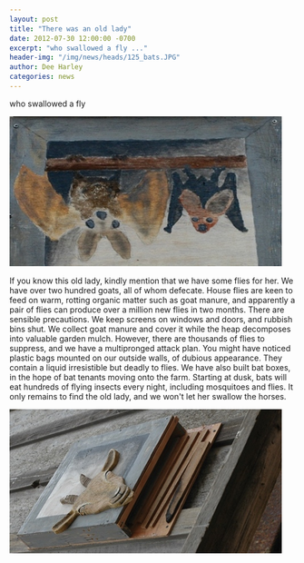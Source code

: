 ```yaml
---
layout: post
title: "There was an old lady"
date: 2012-07-30 12:00:00 -0700
excerpt: "who swallowed a fly ..."
header-img: "/img/news/heads/125_bats.JPG"
author: Dee Harley
categories: news
---
```

who swallowed a fly

![image](/img/news/125_bats.JPG)

If you know this old lady, kindly mention that we have some flies for
her. We have over two hundred goats, all of whom defecate. House flies
are keen to feed on warm, rotting organic matter such as goat manure,
and apparently a pair of flies can produce over a million new flies in
two months. There are sensible precautions. We keep screens on windows
and doors, and rubbish bins shut. We collect goat manure and cover it
while the heap decomposes into valuable garden mulch. However, there
are thousands of flies to suppress, and we have a multipronged attack
plan. You might have noticed plastic bags mounted on our outside
walls, of dubious appearance. They contain a liquid irresistible but
deadly to flies. We have also built bat boxes, in the hope of bat
tenants moving onto the farm. Starting at dusk, bats will eat hundreds
of flying insects every night, including mosquitoes and flies. It only
remains to find the old lady, and we won't let her swallow the horses.

![image](/img/news/125_batbox2.JPG)

